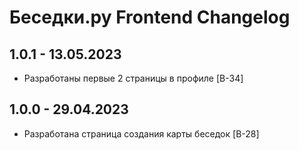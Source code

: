 # Беседки.ру Frontend Changelog

## 1.0.1 - 13.05.2023

- Разработаны первые 2 страницы в профиле [B-34]

## 1.0.0 - 29.04.2023

- Разработана страница создания карты беседок [B-28]
